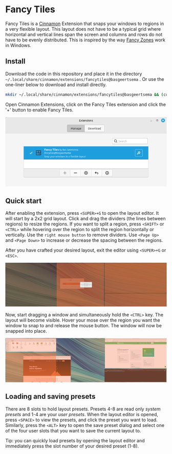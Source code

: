 # Fancy Tiles

Fancy Tiles is a [Cinnamon](https://github.com/linuxmint/Cinnamon) Extension that snaps your windows to regions in a very flexible layout. This layout does not have to be a typical grid where horizontal and vertical lines span the screen and columns and rows do not have to be evenly distributed. This is inspired by the way [Fancy Zones](https://learn.microsoft.com/en-us/windows/powertoys/fancyzones) work in Windows.


## Install

Download the code in this repository and place it in the directory `~/.local/share/cinnamon/extensions/fancytiles@basgeertsema` . Or use the one-liner below to download and install directly.

```bash
mkdir ~/.local/share/cinnamon/extensions/fancytiles@basgeertsema && (curl -s -L https://github.com/BasGeertsema/fancytiles/archive/refs/heads/main.tar.gz | tar xvz -C ~/.local/share/cinnamon/extensions/fancytiles@basgeertsema --strip-components=1)
```

Open Cinnamon Extensions, click on the Fancy Tiles extension and click the '+' button to enable Fancy Tiles.

![Enable extensions](docs/enable-extensions.png)


## Quick start

After enabling the extension, press `<SUPER>+G` to open the layout editor. It will start by a 2x2 grid layout. Click and drag the dividers (the lines between regions) to resize the regions. If you want to split a region, press `<SHIFT>` or `<CTRL>` while hovering over the region to split the region horizontally or vertically. Use the `right mouse button` to remove dividers. Use `<Page Up>` and `<Page Down>` to increase or decrease the spacing between the regions.

After you have crafted your desired layout, exit the editor using `<SUPER>+G` or `<ESC>`.

![Layout editor](docs/layout-editor.png)

Now, start dragging a window and simultaneously hold the `<CTRL>` key. The layout will become visible. Hover your mose over the region you want the window to snap to and release the mouse button. The window will now be snapped into place.

![Layout editor](docs/window-snapping.png)

## Loading and saving presets

There are 8 slots to hold layout presets. Presets 4-8 are read only _system presets_ and 1-4 are your _user presets_. When the layout editor is opened, press `<SPACE>` to view the presets, and click the preset you want to load. Similarly, press the `<ALT>` key to open the save preset dialog and select one of the four user slots that you want to save the current layout to.

Tip: you can quickly load presets by opening the layout editor and immediately press the slot number of your desired preset (1-8).